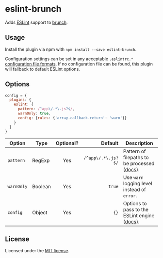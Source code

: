 # eslint-brunch
Adds [ESLint](http://eslint.org) support to [brunch](http://brunch.io).

## Usage
Install the plugin via npm with `npm install --save eslint-brunch`.

Configuration settings can be set in any acceptable `.eslintrc.*` [configuration file formats](http://eslint.org/docs/user-guide/configuring#configuration-file-formats). If no configuration file can be found, this plugin will fallback to default ESLint options.

## Options

```javascript
config = {
  plugins: {
    eslint: {
      pattern: /^app\/.*\.js?$/,
      warnOnly: true,
      config: {rules: {'array-callback-return': 'warn'}}
    }
  }
}
```

| Option     | Type    | Optional? | Default | Description                                                                                                 |
|------------|---------|:---------:|--------:|---------------------------------------------------------------------------------------------------|
| `pattern`  | RegExp  | Yes       | `/^app\/.*\.js?$/` | Pattern of filepaths to be processed ([docs](http://brunch.io/docs/plugins#property-pattern-)).             |
| `warnOnly` | Boolean | Yes       | `true` | Use `warn` logging level instead of `error`.                                                                |
| `config`   | Object  | Yes       | `{}` | Options to pass to the ESLint engine ([docs](http://eslint.org/docs/developer-guide/nodejs-api#cliengine)). |


## License

Licensed under the [MIT license](https://github.com/spyl94/eslint-brunch/blob/master/LICENSE).
